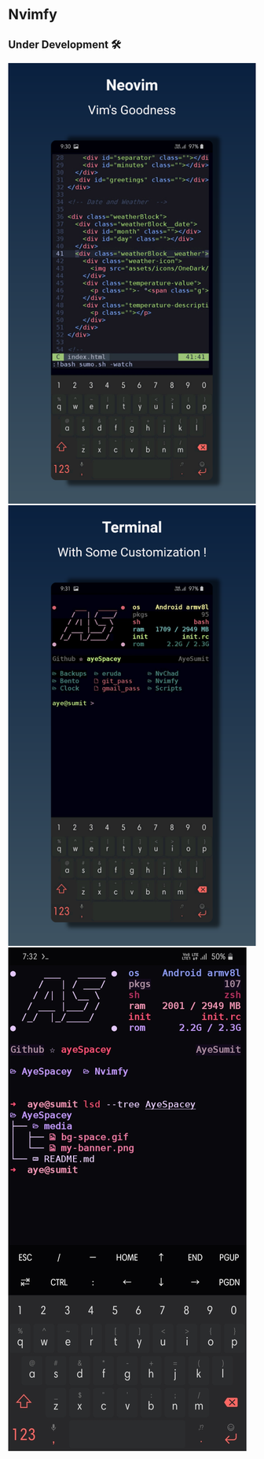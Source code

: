 # Nvimfy

## Under Development 🛠 

![1](previews/neovim-mockup.png)
![2](previews/term-mockup.png)
![3](previews/pink.jpg)
